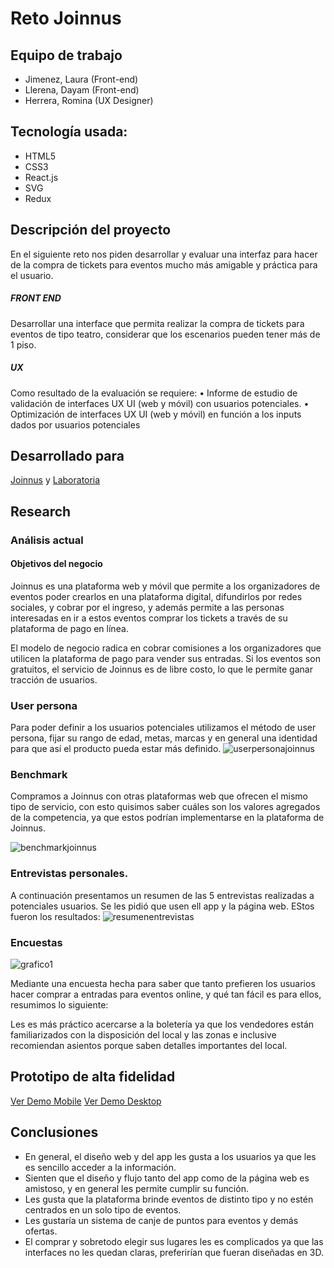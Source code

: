 # **Reto Joinnus**

## Equipo de trabajo

+ Jimenez, Laura (Front-end)
+ Llerena, Dayam (Front-end)
+ Herrera, Romina  (UX Designer)


## Tecnología usada:

- HTML5
- CSS3
- React.js
- SVG
- Redux

## **Descripción del proyecto**
En el siguiente reto nos piden desarrollar y evaluar una interfaz para hacer de la compra de tickets para eventos mucho más amigable y práctica para el usuario.

##### FRONT END
Desarrollar una interface que permita realizar la compra de tickets para eventos de tipo teatro, considerar que los escenarios pueden tener más de 1 piso.

##### UX
Como resultado de la evaluación se requiere:
• Informe de estudio de validación de interfaces UX UI (web y móvil) con usuarios potenciales.
• Optimización de interfaces UX UI (web y móvil) en función a los inputs dados por usuarios potenciales

## Desarrollado para

[Joinnus](https://www.joinnus.com/PE) y [Laboratoria](http://laboratoria.la)



## **Research**

### Análisis actual
#### Objetivos del negocio

Joinnus es una plataforma web y móvil que permite a los organizadores de eventos poder crearlos en una plataforma digital, difundirlos por redes sociales, y cobrar por el ingreso, y además permite a las personas interesadas en ir a estos eventos comprar los tickets a través de su plataforma de pago en línea.

El modelo de negocio radica en cobrar comisiones a los organizadores que utilicen la plataforma de pago para vender sus entradas. Si los eventos son gratuitos, el servicio de Joinnus es de libre costo, lo que le permite ganar tracción de usuarios.


### User persona

Para poder definir a los usuarios potenciales utilizamos el método de user persona, fijar su rango de edad, metas, marcas y en general una identidad para que así el producto pueda estar más definido.
![userpersonajoinnus](https://user-images.githubusercontent.com/32309909/38176133-18eef1c4-35af-11e8-9ae7-4f782831c7a1.png)

### Benchmark
Compramos a Joinnus con otras plataformas web que ofrecen el mismo tipo de servicio, con esto quisimos saber cuáles son los valores agregados de la competencia, ya que estos podrían implementarse en la plataforma de Joinnus.

![benchmarkjoinnus](https://user-images.githubusercontent.com/32309909/38182666-acbf5636-3600-11e8-9ec2-aea1e4c09740.jpg)



### Entrevistas personales.


A continuación presentamos un resumen de las 5 entrevistas realizadas a potenciales usuarios. Se les pidió que usen ell app y la página web. EStos fueron los resultados:
![resumenentrevistas](https://user-images.githubusercontent.com/32309909/38182764-48b4349e-3601-11e8-9f33-1059c62784bb.png)

### Encuestas
![grafico1](https://user-images.githubusercontent.com/32309909/38183214-3440a1fc-3604-11e8-92a1-2bfc4f2adf54.jpg)

Mediante una encuesta hecha para saber que tanto prefieren los usuarios hacer comprar a entradas para eventos online, y qué tan fácil es para ellos, resumimos lo siguiente:

Les es más práctico acercarse a la boletería ya que los vendedores están familiarizados con la disposición del local y las zonas e inclusive recomiendan asientos porque saben detalles importantes del local.

## Prototipo de alta fidelidad 
[Ver Demo Mobile](https://marvelapp.com/13h3hajg/screen/40585483)
[Ver Demo Desktop](https://marvelapp.com/664f428/screen/40640803)

## **Conclusiones**

- En general, el diseño web y del app les gusta a los usuarios ya que les es sencillo acceder a la información.
- Sienten que el diseño y flujo tanto del app como de la página web es amistoso, y en general les permite cumplir su función.
- Les gusta que la plataforma brinde eventos de distinto tipo y no estén centrados en un solo tipo de eventos.
- Les gustaría un sistema de canje de puntos para eventos y demás ofertas.
- El comprar y sobretodo elegir sus lugares les es complicados ya que las interfaces no les quedan claras, preferirían que fueran diseñadas en 3D.







